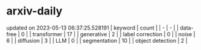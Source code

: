 # arxiv-daily
updated on 2023-05-13 06:37:25.528191
| keyword | count |
| - | - |
| data-free | 0 |
| transformer | 17 |
| generative | 2 |
| label correction | 0 |
| noise | 6 |
| diffusion | 3 |
| LLM | 0 |
| segmentation | 10 |
| object detection | 2 |
